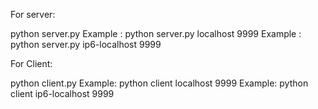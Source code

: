 For server:

python server.py <hostname> <port> 
Example : python server.py localhost 9999
Example : python server.py ip6-localhost 9999

For Client:

python client.py <hostname> <port>
Example: python client localhost 9999
Example: python client ip6-localhost 9999

